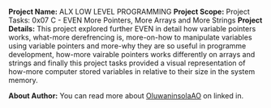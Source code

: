 __Project Name:__ ALX LOW LEVEL PROGRAMMING
__Project Scope:__ Project Tasks: 0x07 C - EVEN More Pointers, More Arrays and More Strings
__Project Details:__ This project explored further EVEN in detail how variable pointers works, what-more derefrencing is, more-on-how to manipulate variables using variable pointers and more-why they are so useful in programme development, how-more vairable pointers works differently on arrays and strings and finally this project tasks provided a visual representation of how-more computer stored variables in relative to their size in the system memory.

__About Author:__ You can read more about [OluwaninsolaAO](https://www.linkedin.com/in/oluwaninsolaao) on linked in.

